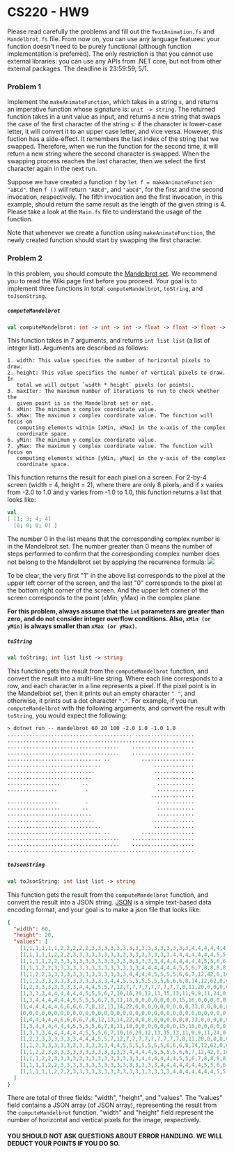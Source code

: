 # CS220 - HW9

Please read carefully the problems and fill out the `TextAnimation.fs` and
`Mandelbrot.fs` file. From now on, you can use any language features: your
function doesn't need to be purely functional (although function implementation
is preferred). The only restriction is that you cannot use external libraries:
you can use any APIs from .NET core, but not from other external packages. The
deadline is 23:59:59, 5/1.

### Problem 1

Implement the `makeAnimateFunction`, which takes in a string `s`, and returns an
imperative function whose signature is: `unit -> string`. The returned function
takes in a unit value as input, and returns a new string that swaps the case of
the first character of the string `s`: if the character is lower-case letter, it
will convert it to an upper case letter, and vice versa. However, this fuction
has a side-effect. It remembers the last index of the string that we swapped.
Therefore, when we run the function for the second time, it will return a new
string where the second character is swapped. When the swapping process reaches
the last character, then we select the first character again in the next run.

Suppose we have created a function `f` by `let f = makeAnimateFunction "aBCd"`.
then `f ()` will return `"ABCd"`, and `"abCd"`, for the first and the second
invocation, respectively. The fifth invocation and the first invocation, in this
example, should return the same result as the length of the given string is 4.
Please take a look at the `Main.fs` file to understand the usage of the
function.

Note that whenever we create a function using `makeAnimateFunction`, the newly
created function should start by swapping the first character.

### Problem 2

In this problem, you should compute the [Mandelbrot
set](https://en.wikipedia.org/wiki/Mandelbrot_set). We recommend you to read the
Wiki page first before you proceed. Your goal is to implement three functions in
total: `computeMandelbrot`, `toString`, and `toJsonString`.

##### `computeMandelbrot`

```fsharp
val computeMandelbrot: int -> int -> int -> float -> float -> float -> float -> int list list
```

This function takes in 7 arguments, and returns `int list list` (a list of
integer list). Arguments are described as follows:

    1. width: This value specifies the number of horizontal pixels to draw.
    2. height: This value specifies the number of vertical pixels to draw. In
       total we will output `width * height` pixels (or points).
    3. maxIter: The maximum number of iterations to run to check whether the
       given point is in the Mandelbrot set or not.
    4. xMin: The minimum x complex coordinate value.
    5. xMax: The maximum x complex coordinate value. The function will focus on
       computing elements within [xMin, xMax] in the x-axis of the complex
       coordinate space.
    6. yMin: The minimum y complex coordinate value.
    7. yMax: The maximum y complex coordinate value. The function will focus on
       computing elements within [yMin, yMax] in the y-axis of the complex
       coordinate space.

This function returns the result for each pixel on a screen. For 2-by-4 screen
(width = 4, height = 2), where there are only 8 pixels, and if x varies from
-2.0 to 1.0 and y varies from -1.0 to 1.0, this function returns a list that
looks like:

```fsharp
val
[ [1; 3; 4; 4]
  [0; 0; 0; 0] ]
```

The number 0 in the list means that the corresponding complex number is in the
Mandelbrot set. The number greater than 0 means the number of steps performed to
confirm that the corresponding complex number does not belong to the Mandelbrot
set by applying the recurrence formula:
![](https://wikimedia.org/api/rest_v1/media/math/render/svg/ea17613cecf92dbe8bb5f464a3862b08678ecd08)

To be clear, the very first "1" in the above list corresponds to the pixel at
the upper left corner of the screen, and the last "0" corresponds to the pixel
at the bottom right corner of the screen. And the upper left corner of the
screen corresponds to the point (xMin, yMax) in the complex plane.

**For this problem, always assume that the `int` parameters are greater than
zero, and do not consider integer overflow conditions. Also, `xMin (or yMin)` is
always smaller than `xMax (or yMax)`.**

##### `toString`

```fsharp
val toString: int list list -> string
```

This function gets the result from the `computeMandelbrot` function, and convert
the result into a multi-line string. Where each line corresponds to a row, and
each character in a line represents a pixel. If the pixel point is in the
Mandelbrot set, then it prints out an empty character `" "`, and otherwise, it
prints out a dot character `"."`. For example, if you run `computeMandelbrot`
with the following arguments, and convert the result with `toString`, you would
expect the following:

```
> dotnet run -- mandelbrot 60 20 100 -2.0 1.0 -1.0 1.0
........................................ ...................
............................................................
....................................    ....................
....................................    ....................
.............................. ..          .................
..............................                 .............
............................                   .............
...........................                     ............
.................       ..                      ............
................         .                      ............
                                              ..............
................         .                      ............
.................       ..                      ............
...........................                     ............
............................                   .............
..............................                 .............
.............................. ..          .................
....................................    ....................
....................................    ....................
............................................................
```

##### `toJsonString`

```fsharp
val toJsonString: int list list -> string
```

This function gets the result from the `computeMandelbrot` function, and convert
the result into a JSON string. [JSON](https://en.wikipedia.org/wiki/JSON) is a
simple text-based data encoding format, and your goal is to make a json file
that looks like:

```json
{
  "width": 60,
  "height": 20,
  "values": [
    [1,1,1,1,1,1,2,2,2,2,2,3,3,3,3,3,3,3,3,3,3,3,3,3,3,3,3,4,4,4,4,4,4,5,5,6,7,11,9,11,0,5,4,4,4,4,3,3,3,3,2,2,2,2,2,2,2,2,2,2],
    [1,1,1,1,1,2,2,2,3,3,3,3,3,3,3,3,3,3,3,3,3,3,3,3,4,4,4,4,4,4,4,5,5,5,6,8,9,36,24,11,8,6,5,5,4,4,4,4,3,3,3,3,3,2,2,2,2,2,2,2],
    [1,1,1,1,2,2,3,3,3,3,3,3,3,3,3,3,3,3,3,3,3,3,4,4,4,4,4,4,4,5,5,6,6,7,8,14,0,0,0,0,18,8,6,5,5,5,5,4,4,3,3,3,3,3,3,2,2,2,2,2],
    [1,1,1,2,2,3,3,3,3,3,3,3,3,3,3,3,3,3,3,4,4,4,4,4,4,5,5,6,7,8,8,8,8,9,10,14,0,0,0,0,13,10,9,8,6,6,6,18,5,4,4,3,3,3,3,3,2,2,2,2],
    [1,1,2,2,3,3,3,3,3,3,3,3,3,3,3,3,3,4,4,4,4,5,5,5,5,6,6,7,12,42,0,16,26,0,0,0,0,0,0,0,0,0,0,20,12,14,15,16,15,5,4,3,3,3,3,3,3,2,2,2],
    [1,1,2,3,3,3,3,3,3,3,3,3,3,3,4,4,5,5,5,5,5,5,5,6,6,6,8,14,12,62,0,0,0,0,0,0,0,0,0,0,0,0,0,0,0,0,0,20,7,6,5,4,3,3,3,3,3,3,2,2],
    [1,2,3,3,3,3,3,3,3,4,4,4,5,5,7,12,7,7,7,7,7,7,7,7,7,8,11,20,0,0,0,0,0,0,0,0,0,0,0,0,0,0,0,0,0,0,0,17,9,19,5,4,4,3,3,3,3,3,3,2],
    [1,3,3,3,4,4,4,4,4,4,5,5,5,6,7,10,16,20,12,13,35,13,11,9,9,11,24,0,0,0,0,0,0,0,0,0,0,0,0,0,0,0,0,0,0,0,0,0,15,8,6,4,4,3,3,3,3,3,3,3],
    [1,3,4,4,4,4,4,4,5,5,5,5,6,7,8,11,18,0,0,0,0,0,0,0,15,16,0,0,0,0,0,0,0,0,0,0,0,0,0,0,0,0,0,0,0,0,0,0,31,7,5,4,4,4,3,3,3,3,3,3],
    [1,4,4,4,4,4,6,6,6,6,7,8,12,13,14,22,0,0,0,0,0,0,0,0,0,33,0,0,0,0,0,0,0,0,0,0,0,0,0,0,0,0,0,0,0,0,0,0,8,6,5,4,4,4,3,3,3,3,3,3],
    [0,0,0,0,0,0,0,0,0,0,0,0,0,0,0,0,0,0,0,0,0,0,0,0,0,0,0,0,0,0,0,0,0,0,0,0,0,0,0,0,0,0,0,0,0,0,12,8,7,6,5,4,4,4,3,3,3,3,3,3],
    [1,4,4,4,4,4,6,6,6,6,7,8,12,13,14,22,0,0,0,0,0,0,0,0,0,33,0,0,0,0,0,0,0,0,0,0,0,0,0,0,0,0,0,0,0,0,0,0,8,6,5,4,4,4,3,3,3,3,3,3],
    [1,3,4,4,4,4,4,4,5,5,5,5,6,7,8,11,18,0,0,0,0,0,0,0,15,16,0,0,0,0,0,0,0,0,0,0,0,0,0,0,0,0,0,0,0,0,0,0,31,7,5,4,4,4,3,3,3,3,3,3],
    [1,3,3,3,4,4,4,4,4,4,5,5,5,6,7,10,16,20,12,13,35,13,11,9,9,11,24,0,0,0,0,0,0,0,0,0,0,0,0,0,0,0,0,0,0,0,0,0,15,8,6,4,4,3,3,3,3,3,3,3],
    [1,2,3,3,3,3,3,3,3,4,4,4,5,5,7,12,7,7,7,7,7,7,7,7,7,8,11,20,0,0,0,0,0,0,0,0,0,0,0,0,0,0,0,0,0,0,0,17,9,19,5,4,4,3,3,3,3,3,3,2],
    [1,1,2,3,3,3,3,3,3,3,3,3,3,3,4,4,5,5,5,5,5,5,5,6,6,6,8,14,12,62,0,0,0,0,0,0,0,0,0,0,0,0,0,0,0,0,0,20,7,6,5,4,3,3,3,3,3,3,2,2],
    [1,1,2,2,3,3,3,3,3,3,3,3,3,3,3,3,3,4,4,4,4,5,5,5,5,6,6,7,12,42,0,16,26,0,0,0,0,0,0,0,0,0,0,20,12,14,15,16,15,5,4,3,3,3,3,3,3,2,2,2],
    [1,1,1,2,2,3,3,3,3,3,3,3,3,3,3,3,3,3,3,4,4,4,4,4,4,5,5,6,7,8,8,8,8,9,10,14,0,0,0,0,13,10,9,8,6,6,6,18,5,4,4,3,3,3,3,3,2,2,2,2],
    [1,1,1,1,2,2,3,3,3,3,3,3,3,3,3,3,3,3,3,3,3,3,4,4,4,4,4,4,4,5,5,6,6,7,8,14,0,0,0,0,18,8,6,5,5,5,5,4,4,3,3,3,3,3,3,2,2,2,2,2],
    [1,1,1,1,1,2,2,2,3,3,3,3,3,3,3,3,3,3,3,3,3,3,3,3,4,4,4,4,4,4,4,5,5,5,6,8,9,36,24,11,8,6,5,5,4,4,4,4,3,3,3,3,3,2,2,2,2,2,2,2]
  ]
}
```

There are total of three fields: "width", "height", and "values". The "values"
field contains a JSON array (of JSON array), representing the result from the
`computeMandelbrot` function. "width" and "height" field represent the number of
horizontal and vertical pixels for the image, respectively.

#### YOU SHOULD NOT ASK QUESTIONS ABOUT ERROR HANDLING. WE WILL DEDUCT YOUR POINTS IF YOU DO SO.

